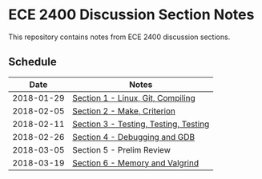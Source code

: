 # ECE 2400 Discussion Section Notes

This repository contains notes from ECE 2400 discussion sections.

## Schedule

| Date       | Notes                                                   |
|------------|---------------------------------------------------------|
| 2018-01-29 |[Section 1 - Linux, Git, Compiling](ece2400-sec01.md)    |
| 2018-02-05 |[Section 2 - Make, Criterion](ece2400-sec02.md)          |
| 2018-02-11 |[Section 3 - Testing, Testing, Testing](ece2400-sec03.md)|
| 2018-02-26 |[Section 4 - Debugging and GDB](ece2400-sec04.md)        |
| 2018-03-05 | Section 5 - Prelim Review                               |
| 2018-03-19 |[Section 6 - Memory and Valgrind](ece2400-sec06.md)     |
